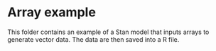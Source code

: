 # Array example

This folder contains an example of a Stan model that inputs arrays to generate vector data.
The data are then saved into a R file.